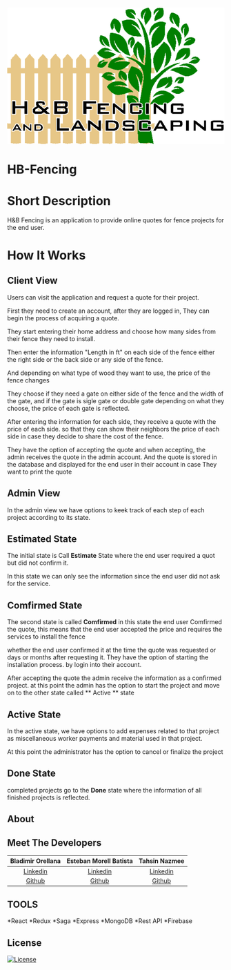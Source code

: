 <a href="client/src/assets/images/logo-transparent.png"><img src="client/src/assets/images/logo-transparent.png" title="HBFencing" alt="HBFencing"></a>

<!-- [![FVCproductions](https://avatars1.githubusercontent.com/u/4284691?v=3&s=200)](http://fvcproductions.com) -->



# HB-Fencing

<!-- > Subtitle or Short Description Goes Here

> ideally one sentence

> include terms/tags that can be searched -->

# Short Description
H&B Fencing is an application to provide online quotes for fence projects for the end user.

# How It Works

## Client View
Users can visit the application and request a quote for their project.

 First they need to create an account, after they are logged in, They can begin the process of acquiring a quote.

They start entering their home address and choose how many sides
from their fence they need to install.

Then enter the information "Length in ft" on each side of the fence either the right side or the back side or any side of the fence.

And depending on what type of wood they want to use,  the price of the fence changes

They choose if they need a gate on either side of the fence and the width of the gate,  and if the gate is sigle gate or double gate
depending on what they choose, the price of each gate is reflected.

After entering the information for each side, they receive a quote with the price of each side.
so that they can show their neighbors the price of each side in case they decide to share the cost of the fence.

They have the option of accepting the quote and when accepting, the admin receives the quote in the admin account.
And the quote is stored in the database and displayed for the end user in their account in case They want to print the quote

## Admin View

In the admin view we have options to keek track
of each step of each project according to its state.

## Estimated State
The initial state is Call **Estimate** State where the end user required a quot but did not confirm it.

In this state we can only see the information since the end user did not ask for the service.


## Comfirmed State
The second state is called **Comfirmed** in this state the end user Comfirmed the quote, this means that the end user accepted the price and requires the services to install the fence

whether the end user confirmed it at the time the quote was requested or days or months after requesting it. They have the option of starting the installation process.
by login into their account.

After accepting the quote the admin receive the information
as a confirmed project.
at this point the admin has the option to start the project and move on to the other state called ** Active ** state

## Active State
In the active state, we have options to add expenses related to that project as 
miscellaneous
worker payments 
and material used in that project.

At this point the administrator has the option to cancel or finalize the project

## Done State
completed projects go to the **Done** state 
where the information of all finished projects is reflected.




## About


## Meet The Developers

      
| Bladimir Orellana | Esteban Morell Batista | Tahsin Nazmee |
| :---:         |     :---:      |          :---: |
| [Linkedin](https://www.linkedin.com/in/bladimir-orellana-b9b661185/)   | [Linkedin](https://www.linkedin.com/in/esteban-morell-52ba7911a/)     | [Linkedin](https://www.linkedin.com/in/tahsin-nazmee-0808b7197/)     |
| [Github](https://www.linkedin.com/in/bladimir-orellana-b9b661185/)     | [Github](https://github.com/vitawork)       | [Github](https://github.com/tnazmee)      |
  



## TOOLS

*React
*Redux
*Saga
*Express
*MongoDB
*Rest API
*Firebase




## License

[![License](http://img.shields.io/:license-mit-blue.svg?style=flat-square)](http://badges.mit-license.org)

